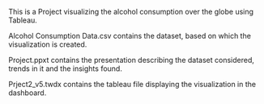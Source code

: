 This is a Project visualizing the alcohol consumption over the globe using Tableau.

Alcohol Consumption Data.csv contains the dataset, based on which the visualization is created. 

Project.ppxt contains the presentation describing the dataset considered, trends in it and the insights found.

Prject2_v5.twdx contains the tableau file displaying the visualization in the dashboard.

